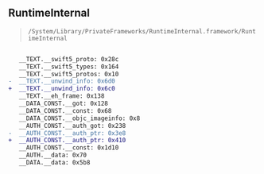 ## RuntimeInternal

> `/System/Library/PrivateFrameworks/RuntimeInternal.framework/RuntimeInternal`

```diff

   __TEXT.__swift5_proto: 0x28c
   __TEXT.__swift5_types: 0x164
   __TEXT.__swift5_protos: 0x10
-  __TEXT.__unwind_info: 0x6d0
+  __TEXT.__unwind_info: 0x6c0
   __TEXT.__eh_frame: 0x138
   __DATA_CONST.__got: 0x128
   __DATA_CONST.__const: 0x68
   __DATA_CONST.__objc_imageinfo: 0x8
   __AUTH_CONST.__auth_got: 0x238
-  __AUTH_CONST.__auth_ptr: 0x3e8
+  __AUTH_CONST.__auth_ptr: 0x410
   __AUTH_CONST.__const: 0x1d10
   __AUTH.__data: 0x70
   __DATA.__data: 0x5b8

```
